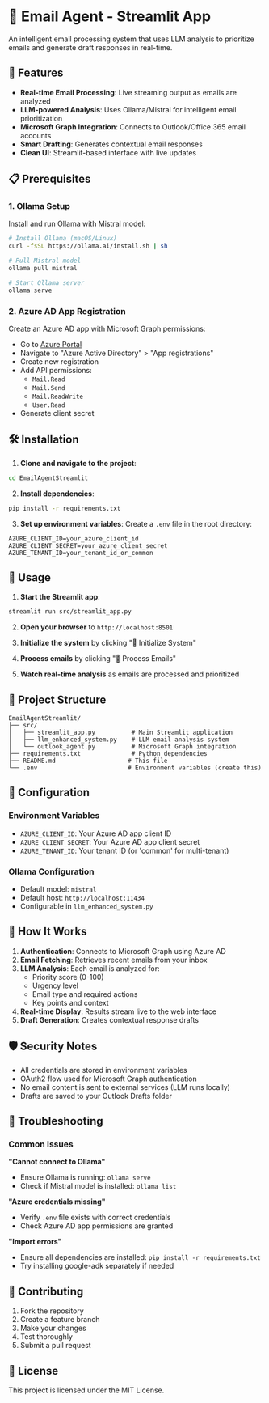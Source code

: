 # 📧 Email Agent - Streamlit App

An intelligent email processing system that uses LLM analysis to prioritize emails and generate draft responses in real-time.

## 🚀 Features

- **Real-time Email Processing**: Live streaming output as emails are analyzed
- **LLM-powered Analysis**: Uses Ollama/Mistral for intelligent email prioritization
- **Microsoft Graph Integration**: Connects to Outlook/Office 365 email accounts
- **Smart Drafting**: Generates contextual email responses
- **Clean UI**: Streamlit-based interface with live updates

## 📋 Prerequisites

### 1. Ollama Setup
Install and run Ollama with Mistral model:
```bash
# Install Ollama (macOS/Linux)
curl -fsSL https://ollama.ai/install.sh | sh

# Pull Mistral model
ollama pull mistral

# Start Ollama server
ollama serve
```

### 2. Azure AD App Registration
Create an Azure AD app with Microsoft Graph permissions:
- Go to [Azure Portal](https://portal.azure.com)
- Navigate to "Azure Active Directory" > "App registrations"
- Create new registration
- Add API permissions:
  - `Mail.Read`
  - `Mail.Send` 
  - `Mail.ReadWrite`
  - `User.Read`
- Generate client secret

## 🛠️ Installation

1. **Clone and navigate to the project**:
```bash
cd EmailAgentStreamlit
```

2. **Install dependencies**:
```bash
pip install -r requirements.txt
```

3. **Set up environment variables**:
Create a `.env` file in the root directory:
```env
AZURE_CLIENT_ID=your_azure_client_id
AZURE_CLIENT_SECRET=your_azure_client_secret
AZURE_TENANT_ID=your_tenant_id_or_common
```

## 🚀 Usage

1. **Start the Streamlit app**:
```bash
streamlit run src/streamlit_app.py
```

2. **Open your browser** to `http://localhost:8501`

3. **Initialize the system** by clicking "🚀 Initialize System"

4. **Process emails** by clicking "🤖 Process Emails"

5. **Watch real-time analysis** as emails are processed and prioritized

## 📁 Project Structure

```
EmailAgentStreamlit/
├── src/
│   ├── streamlit_app.py          # Main Streamlit application
│   ├── llm_enhanced_system.py    # LLM email analysis system
│   └── outlook_agent.py          # Microsoft Graph integration
├── requirements.txt              # Python dependencies
├── README.md                    # This file
└── .env                         # Environment variables (create this)
```

## 🔧 Configuration

### Environment Variables
- `AZURE_CLIENT_ID`: Your Azure AD app client ID
- `AZURE_CLIENT_SECRET`: Your Azure AD app client secret  
- `AZURE_TENANT_ID`: Your tenant ID (or 'common' for multi-tenant)

### Ollama Configuration
- Default model: `mistral`
- Default host: `http://localhost:11434`
- Configurable in `llm_enhanced_system.py`

## 🎯 How It Works

1. **Authentication**: Connects to Microsoft Graph using Azure AD
2. **Email Fetching**: Retrieves recent emails from your inbox
3. **LLM Analysis**: Each email is analyzed for:
   - Priority score (0-100)
   - Urgency level
   - Email type and required actions
   - Key points and context
4. **Real-time Display**: Results stream live to the web interface
5. **Draft Generation**: Creates contextual response drafts

## 🛡️ Security Notes

- All credentials are stored in environment variables
- OAuth2 flow used for Microsoft Graph authentication
- No email content is sent to external services (LLM runs locally)
- Drafts are saved to your Outlook Drafts folder

## 🐛 Troubleshooting

### Common Issues

**"Cannot connect to Ollama"**
- Ensure Ollama is running: `ollama serve`
- Check if Mistral model is installed: `ollama list`

**"Azure credentials missing"**
- Verify `.env` file exists with correct credentials
- Check Azure AD app permissions are granted

**"Import errors"**
- Ensure all dependencies are installed: `pip install -r requirements.txt`
- Try installing google-adk separately if needed

## 🤝 Contributing

1. Fork the repository
2. Create a feature branch
3. Make your changes
4. Test thoroughly
5. Submit a pull request

## 📄 License

This project is licensed under the MIT License.